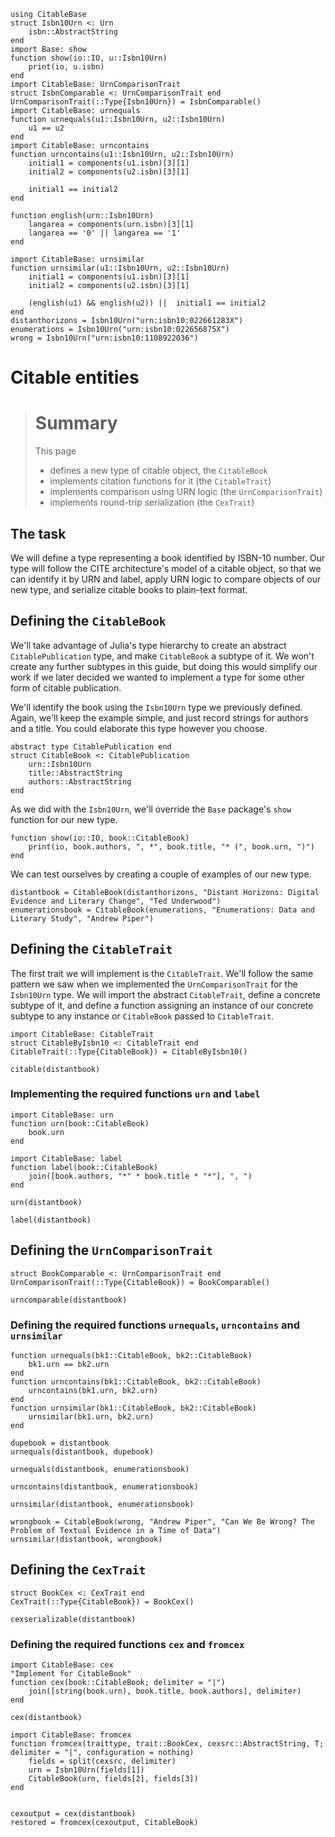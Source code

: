 ```@setup book
using CitableBase
struct Isbn10Urn <: Urn
    isbn::AbstractString
end
import Base: show
function show(io::IO, u::Isbn10Urn)
    print(io, u.isbn)
end
import CitableBase: UrnComparisonTrait
struct IsbnComparable <: UrnComparisonTrait end
UrnComparisonTrait(::Type{Isbn10Urn}) = IsbnComparable()
import CitableBase: urnequals
function urnequals(u1::Isbn10Urn, u2::Isbn10Urn)
    u1 == u2
end
import CitableBase: urncontains
function urncontains(u1::Isbn10Urn, u2::Isbn10Urn)
    initial1 = components(u1.isbn)[3][1]
    initial2 = components(u2.isbn)[3][1]

    initial1 == initial2
end

function english(urn::Isbn10Urn)
    langarea = components(urn.isbn)[3][1]
    langarea == '0' || langarea == '1'
end

import CitableBase: urnsimilar
function urnsimilar(u1::Isbn10Urn, u2::Isbn10Urn)
    initial1 = components(u1.isbn)[3][1]
    initial2 = components(u2.isbn)[3][1]

    (english(u1) && english(u2)) ||  initial1 == initial2
end
distanthorizons = Isbn10Urn("urn:isbn10:022661283X")
enumerations = Isbn10Urn("urn:isbn10:022656875X")
wrong = Isbn10Urn("urn:isbn10:1108922036")
```
# Citable entities


> # Summary
>
> This page
>
> - defines a new type of citable object, the `CitableBook`
> - implements citation functions for it (the `CitableTrait`)
> - implements comparison using URN logic (the `UrnComparisonTrait`)
> - implements round-trip serialization (the `CexTrait`)


## The task

We will define a type representing a book identified by ISBN-10 number.  Our type will follow the CITE architecture's model of a citable object, so that we can identify it by URN and label, apply URN logic to compare objects of our new type, and serialize citable books to plain-text format.


## Defining the `CitableBook`

We'll take advantage of Julia's type hierarchy to create an abstract `CitablePublication` type, and make `CitableBook` a subtype of it.  We won't create any further subtypes in this guide, but doing this would simplify our work if we later decided we wanted to implement a type for some other form of citable publication.

We'll identify the book using the `Isbn10Urn` type we previously defined. Again, we'll keep the example simple, and just record strings for authors and a title.  You could elaborate this type however you choose.

```@example book
abstract type CitablePublication end
struct CitableBook <: CitablePublication
    urn::Isbn10Urn
    title::AbstractString
    authors::AbstractString
end
```

As we did with the `Isbn10Urn`, we'll override the `Base` package's `show` function for our new type.

```@example book
function show(io::IO, book::CitableBook)
    print(io, book.authors, ", *", book.title, "* (", book.urn, ")")
end
```

We can test ourselves by creating a couple of examples of our new type.

```@example book
distantbook = CitableBook(distanthorizons, "Distant Horizons: Digital Evidence and Literary Change", "Ted Underwood")
enumerationsbook = CitableBook(enumerations, "Enumerations: Data and Literary Study", "Andrew Piper")
```

## Defining the `CitableTrait`

The first trait we will implement is the `CitableTrait`.  We'll follow the same pattern we saw when we implemented the `UrnComparisonTrait` for the `Isbn10Urn` type.  We will import the abstract `CitableTrait`, define a concrete subtype of it, and define a function assigning an instance of our concrete subtype to any instance or `CitableBook` passed to `CitableTrait`.





```@example book
import CitableBase: CitableTrait
struct CitableByIsbn10 <: CitableTrait end
CitableTrait(::Type{CitableBook}) = CitableByIsbn10()
```


```@example book
citable(distantbook)
```

### Implementing the required functions `urn` and `label`


```@example book
import CitableBase: urn
function urn(book::CitableBook)
    book.urn
end

import CitableBase: label
function label(book::CitableBook)
    join([book.authors, "*" * book.title * "*"], ", ")
end
```

```@example book
urn(distantbook)
```


```@example book
label(distantbook)
```

## Defining the `UrnComparisonTrait`

```@example book
struct BookComparable <: UrnComparisonTrait end
UrnComparisonTrait(::Type{CitableBook}) = BookComparable()
```

```@example book
urncomparable(distantbook)
```

### Defining the required functions `urnequals`, `urncontains` and `urnsimilar`

```@example book
function urnequals(bk1::CitableBook, bk2::CitableBook)
    bk1.urn == bk2.urn
end
function urncontains(bk1::CitableBook, bk2::CitableBook)
    urncontains(bk1.urn, bk2.urn)
end
function urnsimilar(bk1::CitableBook, bk2::CitableBook)
    urnsimilar(bk1.urn, bk2.urn)
end
```

```@example book
dupebook = distantbook
urnequals(distantbook, dupebook)
```

```@example book
urnequals(distantbook, enumerationsbook)
```



```@example book
urncontains(distantbook, enumerationsbook)
```

```@example book
urnsimilar(distantbook, enumerationsbook)
```


```@example book
wrongbook = CitableBook(wrong, "Andrew Piper", "Can We Be Wrong? The Problem of Textual Evidence in a Time of Data")
urnsimilar(distantbook, wrongbook)
```



## Defining the `CexTrait`


```@example book
struct BookCex <: CexTrait end
CexTrait(::Type{CitableBook}) = BookCex()
```

```@example book
cexserializable(distantbook)
```





### Defining the required functions `cex` and `fromcex`

```@example book
import CitableBase: cex
"Implement for CitableBook"
function cex(book::CitableBook; delimiter = "|")
    join([string(book.urn), book.title, book.authors], delimiter)
end
```

```@example book
cex(distantbook)
```


```@example book
import CitableBase: fromcex
function fromcex(traittype, trait::BookCex, cexsrc::AbstractString, T; delimiter = "|", configuration = nothing)
    fields = split(cexsrc, delimiter)
    urn = Isbn10Urn(fields[1])
    CitableBook(urn, fields[2], fields[3])
end


```



```@example book
cexoutput = cex(distantbook)
restored = fromcex(cexoutput, CitableBook)
```


